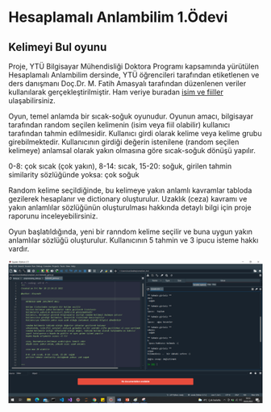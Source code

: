 # Hesaplamalı Anlambilim 1.Ödevi

## Kelimeyi Bul oyunu

Proje, YTÜ Bilgisayar Mühendisliği Doktora Programı kapsamında yürütülen Hesaplamalı Anlambilim dersinde, YTÜ öğrencileri tarafından etiketlenen ve ders danışmanı  Doç.Dr. M. Fatih Amasyalı tarafından düzenlenen veriler kullanılarak gerçekleştirilmiştir. Ham veriye buradan [isim ve fiiller](https://sites.google.com/view/mfatihamasyali/hesaplamal%C4%B1-anlambilim?authuser=0) ulaşabilirsiniz.

Oyun, temel anlamda bir sıcak-soğuk oyunudur. Oyunun amacı, bilgisayar tarafından random seçilen kelimenin (isim veya fiil olabilir) kullanıcı tarafından tahmin edilmesidir. Kullanıcı girdi olarak kelime veya kelime grubu girebilmektedir. Kullanıcının girdiği değerin istenilene (random seçilen kelimeye) anlamsal olarak yakın olmasına göre sıcak-soğuk dönüşü yapılır. 

0-8: çok sıcak (çok yakın), 8-14: sıcak, 15-20: soğuk, girilen tahmin similarity sözlüğünde yoksa: çok soğuk

Random kelime seçildiğinde, bu kelimeye yakın anlamlı kavramlar tabloda gezilerek hesaplanır ve dictionary oluşturulur. Uzaklık (ceza) kavramı ve yakın anlamlılar sözlüğünün oluşturulması hakkında detaylı bilgi için proje raporunu inceleyebilirsiniz.


Oyun başlatıldığında, yeni bir ranndom kelime seçilir ve buna uygun yakın anlamlılar sözlüğü oluşturulur.
Kullanıcının 5 tahmin ve 3 ipucu isteme hakkı vardır.

![oyundan kesit](hnc3.png)
